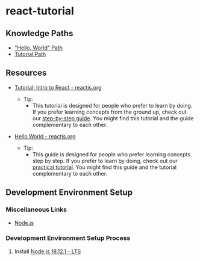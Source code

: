 # react-tutorial

## Knowledge Paths

* ["Hello, World" Path](./paths/hello-world-path.md)
* [Tutorial Path](./paths/tutorial-path.md)

## Resources

* [Tutorial: Intro to React - reactjs.org](https://reactjs.org/tutorial/tutorial.html)
  * Tip:
    * This tutorial is designed for people who prefer to learn by doing. If you prefer learning concepts from the ground up, check out our [step-by-step guide](https://reactjs.org/docs/hello-world.html). You might find this tutorial and the guide complementary to each other.

* [Hello World - reactjs.org](https://reactjs.org/docs/hello-world.html)
  * Tip:
    * This guide is designed for people who prefer learning concepts step by step. If you prefer to learn by doing, check out our [practical tutorial](https://reactjs.org/tutorial/tutorial.html). You might find this guide and the tutorial complementary to each other.

## Development Environment Setup

### Miscellaneous Links

* [Node.js](https://nodejs.org/en/)

### Development Environment Setup Process

1. Install [Node.js 18.12.1 - LTS](https://nodejs.org/en/)